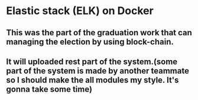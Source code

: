 # Elastic stack (ELK) on Docker

## This was the part of the graduation work that can managing the election by using block-chain.

## It will uploaded rest part of the system.(some part of the system is made by another teammate so I should make the all modules my style. It's gonna take some time)
